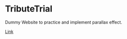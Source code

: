 # TributeTrial

Dummy Website to practice and implement parallax effect.

[Link](https://alan19-02.github.io/TributeTrial/)

